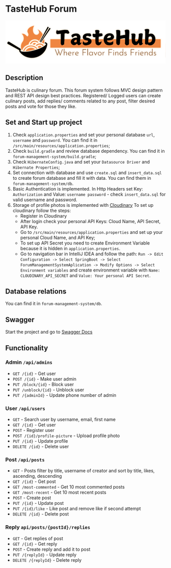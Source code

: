 # TasteHub Forum

![TasteHubLogo](forum-management-system/src/main/resources/static/images/tasteHub-logo-for-display.png)

## Description

TasteHub is culinary forum. This forum system follows MVC design pattern and REST API design best practices.
Registered/ Logged users can create culinary posts, add replies/ comments 
related to any post, filter desired posts and vote for those they like.

## Set and Start up project

1. Check `application.properties` and set your personal database `url`, `username` and `password`. 
You can find it in `/src/main/resources/application.properties`;
2. Check `build.gradle` and review database dependency.
You can find it in `forum-management-system/build.gradle`;
3. Check `HibernateConfig.java` and set your `Datasource Driver` and `Hibernate Properties`;
4. Set connection with database and use `create.sql` and `insert_data.sql` to create forum database and fill it with data.
You can find them in `forum-management-system/db`.
5. Basic Authentication is implemented. In Http Headers set Key: `Authorization` and Value: `username password` - check `insert_data.sql` for valid username and password.
6. Storage of profile photos is implemented with [Cloudinary](https://cloudinary.com/) To set up cloudinary follow the steps:
   - Register in Cloudinary
   - After login check your personal API Keys: Cloud Name, API Secret, API Key.
   - Go to `/src/main/resources/application.properties` and set up your personal Cloud Name, and API Key;
   - To set up API Secret you need to create Environment Variable because it is hidden in `application.properties`.
   - Go to navigation bar in IntelliJ IDEA and follow the path: `Run -> Edit Configuration -> Select SpringBoot -> Select ForumManagementSystemAplication -> Modify Options -> Select Environment variables` and create environment variable with `Name: CLOUDINARY_API_SECRET` and `Value: Your personal API Secret`.

## Database relations
You can find it in `forum-management-system/db`.

## Swagger
Start the project and go to [Swagger Docs](http://localhost:3000/api-docs)

## Functionality

### Admin `/api/admins`

* `GET /{id}`  - Get user
* `POST /{id}`  - Make user admin 
* `PUT /block/{id}`  - Block user
* `PUT /unblock/{id}`  - Unblock user
* `PUT /{adminId}`  - Update phone number of admin

### User  `/api/users`

* `GET`  - Search user by username, email, first name 
* `GET /{id}`  - Get user
* `POST`  - Register user
* `POST /{id}/profile-picture`  - Upload profile photo
* `PUT /{id}`  - Update profile
* `DELETE /{id}`  - Delete user

### Post `/api/posts`

* `GET`  - Posts filter by title, username of creator and sort by title, likes, ascending, descending
* `GET /{id}`  - Get post
* `GET /most-commented`  - Get 10 most commented posts
* `GET /most-recent`  - Get 10 most recent posts
* `POST`  - Create post
* `PUT /{id}`  - Update post
* `PUT /{id}/like`  - Like post and remove like if second attempt
* `DELETE /{id}`  - Delete post

### Reply `api/posts/{postId}/replies`

* `GET`  - Get replies of post
* `GET /{id}`  - Get reply
* `POST`  - Create reply and add it to post
* `PUT /{replyId}`  - Update reply
* `DELETE /{replyId}`  - Delete reply

